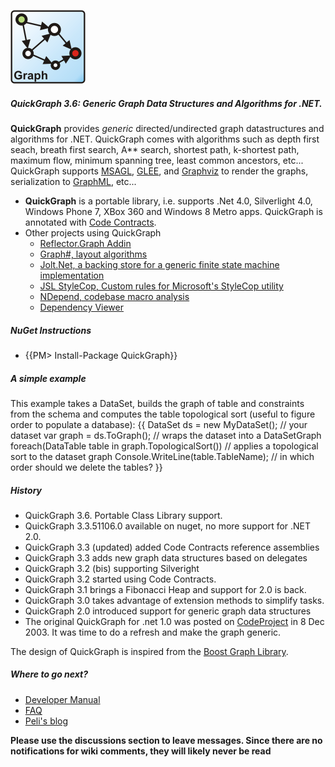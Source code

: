 ![](Home_quickgraph.banner.png)

##### QuickGraph 3.6: Generic Graph Data Structures and Algorithms for .NET.

**QuickGraph** provides _generic_ directed/undirected graph datastructures and algorithms for .NET. QuickGraph comes with algorithms such as depth first seach, breath first search, A** search, shortest path, k-shortest path, maximum flow, minimum spanning tree, least common ancestors, etc... QuickGraph supports [MSAGL](MSAGL.md), [GLEE](GLEE.md), and [Graphviz](Graphviz.md) to render the graphs, serialization to [GraphML](GraphML.md), etc...

* **QuickGraph** is a portable library, i.e. supports .Net 4.0, Silverlight 4.0, Windows Phone 7, XBox 360 and Windows 8 Metro apps. QuickGraph is annotated with [Code Contracts](http://research.microsoft.com/contracts.md).
* Other projects using QuickGraph
	* [Reflector.Graph Addin](http://reflectoraddins.codeplex.com/.md)
	* [Graph#, layout algorithms](http://graphsharp.codeplex.com/.md)
	* [Jolt.Net, a backing store for a generic finite state machine implementation](http://jolt.codeplex.com.md)
	* [JSL StyleCop, Custom rules for Microsoft's StyleCop utility](http://jslstylecop.codeplex.com/.md)
	* [NDepend, codebase macro analysis](http://www.ndepend.com/.md)
	* [Dependency Viewer](http://dependencyvisualizer.codeplex.com/.md)

##### NuGet Instructions

* {{PM> Install-Package QuickGraph}}

##### A simple example
This example takes a DataSet, builds the graph of table and constraints from the schema and computes the table topological sort (useful to figure order to populate a database):
{{
DataSet ds = new MyDataSet(); // your dataset
var graph = ds.ToGraph();  // wraps the dataset into a DataSetGraph
foreach(DataTable table in graph.TopologicalSort()) // applies a topological sort to the dataset graph
    Console.WriteLine(table.TableName); // in which order should we delete the tables?
}}
##### History 
* QuickGraph 3.6. Portable Class Library support.
* QuickGraph 3.3.51106.0 available on nuget, no more support for .NET 2.0.
* QuickGraph 3.3 (updated) added Code Contracts reference assemblies
* QuickGraph 3.3 adds new graph data structures based on delegates
* QuickGraph 3.2 (bis) supporting Silveright
* QuickGraph 3.2 started using Code Contracts.
* QuickGraph 3.1 brings a Fibonacci Heap and support for 2.0 is back.
* QuickGraph 3.0 takes advantage of extension methods to simplify tasks.
* QuickGraph 2.0 introduced support for generic graph data structures
* The original QuickGraph for .net 1.0 was posted on [CodeProject](http://www.codeproject.com/cs/miscctrl/quickgraph.asp.md) in  8 Dec 2003. It was time to do a refresh and make the graph generic.

The design of QuickGraph is inspired from the [Boost Graph Library](Boost-Graph-Library.md).

##### Where to go next?

* [Developer Manual](Developer-Manual.md)
* [FAQ](FAQ.md)
* [Peli's blog](http://blog.dotnetwiki.org.md)

**Please use the discussions section to leave messages. Since there are no notifications for wiki comments, they will likely never be read**